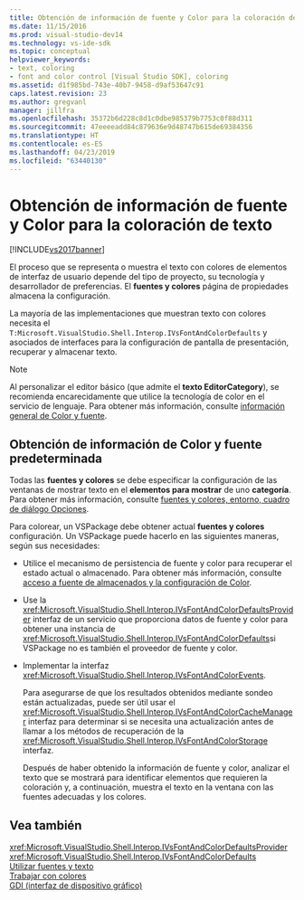 ```yaml
---
title: Obtención de información de fuente y Color para la coloración de texto | Microsoft Docs
ms.date: 11/15/2016
ms.prod: visual-studio-dev14
ms.technology: vs-ide-sdk
ms.topic: conceptual
helpviewer_keywords:
- text, coloring
- font and color control [Visual Studio SDK], coloring
ms.assetid: d1f985bd-743e-40b7-9458-d9af53647c91
caps.latest.revision: 23
ms.author: gregvanl
manager: jillfra
ms.openlocfilehash: 35372b6d228c8d1c0dbe985379b7753c0f88d311
ms.sourcegitcommit: 47eeeeadd84c879636e9d48747b615de69384356
ms.translationtype: HT
ms.contentlocale: es-ES
ms.lasthandoff: 04/23/2019
ms.locfileid: "63440130"
---
```

# <a name="getting-font-and-color-information-for-text-colorization"></a>Obtención de información de fuente y Color para la coloración de texto
[!INCLUDE[vs2017banner](../includes/vs2017banner.md)]

El proceso que se representa o muestra el texto con colores de elementos de interfaz de usuario depende del tipo de proyecto, su tecnología y desarrollador de preferencias. El **fuentes y colores** página de propiedades almacena la configuración.  
  
 La mayoría de las implementaciones que muestran texto con colores necesita el `T:Microsoft.VisualStudio.Shell.Interop.IVsFontAndColorDefaults` y asociados de interfaces para la configuración de pantalla de presentación, recuperar y almacenar texto.  
  
> [!NOTE]
> Al personalizar el editor básico (que admite el **texto EditorCategory**), se recomienda encarecidamente que utilice la tecnología de color en el servicio de lenguaje. Para obtener más información, consulte [información general de Color y fuente](../extensibility/font-and-color-overview.md).  
  
## <a name="getting-default-font-and-color-information"></a>Obtención de información de Color y fuente predeterminada  
 Todas las **fuentes y colores** se debe especificar la configuración de las ventanas de mostrar texto en el **elementos para mostrar** de uno **categoría**. Para obtener más información, consulte [fuentes y colores, entorno, cuadro de diálogo Opciones](../ide/reference/fonts-and-colors-environment-options-dialog-box.md).  
  
 Para colorear, un VSPackage debe obtener actual **fuentes y colores** configuración. Un VSPackage puede hacerlo en las siguientes maneras, según sus necesidades:  
  
- Utilice el mecanismo de persistencia de fuente y color para recuperar el estado actual o almacenado. Para obtener más información, consulte [acceso a fuente de almacenados y la configuración de Color](../extensibility/accessing-stored-font-and-color-settings.md).  
  
- Use la <xref:Microsoft.VisualStudio.Shell.Interop.IVsFontAndColorDefaultsProvider> interfaz de un servicio que proporciona datos de fuente y color para obtener una instancia de <xref:Microsoft.VisualStudio.Shell.Interop.IVsFontAndColorDefaults>si VSPackage no es también el proveedor de fuente y color.  
  
- Implementar la interfaz <xref:Microsoft.VisualStudio.Shell.Interop.IVsFontAndColorEvents>.  
  
  Para asegurarse de que los resultados obtenidos mediante sondeo están actualizadas, puede ser útil usar el <xref:Microsoft.VisualStudio.Shell.Interop.IVsFontAndColorCacheManager> interfaz para determinar si se necesita una actualización antes de llamar a los métodos de recuperación de la <xref:Microsoft.VisualStudio.Shell.Interop.IVsFontAndColorStorage> interfaz.  
  
  Después de haber obtenido la información de fuente y color, analizar el texto que se mostrará para identificar elementos que requieren la coloración y, a continuación, muestra el texto en la ventana con las fuentes adecuadas y los colores.  
  
## <a name="see-also"></a>Vea también  
 <xref:Microsoft.VisualStudio.Shell.Interop.IVsFontAndColorDefaultsProvider>   
 <xref:Microsoft.VisualStudio.Shell.Interop.IVsFontAndColorDefaults>   
 [Utilizar fuentes y texto](http://msdn.microsoft.com/library/d43640f3-da94-4df2-a29d-a9d021a1c069)   
 [Trabajar con colores](http://msdn.microsoft.com/library/d34ff96f-241d-494f-abdd-13811ada8cd3)   
 [GDI (interfaz de dispositivo gráfico)](http://msdn.microsoft.com/7e1d4540-bb2e-4257-8eee-eee376acba83)
